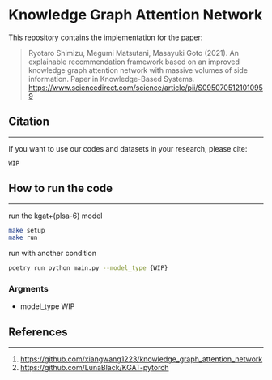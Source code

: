 # Knowledge Graph Attention Network

This repository contains the implementation for the paper:

> Ryotaro Shimizu, Megumi Matsutani, Masayuki Goto (2021). An explainable recommendation framework based on an improved knowledge graph attention network with massive volumes of side information.
> Paper in Knowledge-Based Systems.
> https://www.sciencedirect.com/science/article/pii/S0950705121010959

## Citation
---
If you want to use our codes and datasets in your research, please cite:
```
WIP
```

## How to run the code
---
run the kgat+(plsa-6) model
```bash
make setup
make run
```

run with another condition
```bash
poetry run python main.py --model_type {WIP}
```

### Argments
- model_type
WIP

## References
---
1. https://github.com/xiangwang1223/knowledge_graph_attention_network
2. https://github.com/LunaBlack/KGAT-pytorch
